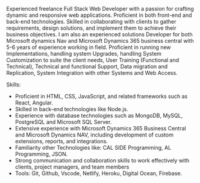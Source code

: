 Experienced freelance Full Stack Web Developer with a passion for crafting dynamic and responsive web applications. Proficient in both front-end and back-end technologies. Skilled in collaborating with clients to gather requirements, design solutions, and implement them to achieve their business objectives.
I am also an experienced solutions Developer for both Microsoft dynamics Nav and Microsoft Dynamics 365 business central with 5-6 years of experience working in field. Proficient in running new Implementations, handling system Upgrades, handling System Customization to suite the client needs, User Training (Functional and Technical), Technical and functional Support, Data migration and Replication, System Integration with other Systems and Web Access.

Skills:

- Proficient in HTML, CSS, JavaScript, and related frameworks such as React, Angular.
- Skilled in back-end technologies like Node.js.
- Experience with database technologies such as MongoDB, MySQL, PostgreSQL and Microsoft SQL Server.
- Extensive experience with Microsoft Dynamics 365 Business Central and Microsoft Dynamics NAV, including development of custom extensions, reports, and integrations.
- Familiarity other Technologies like: CAL SIDE Programming, AL Programming, JSON.
- Strong communication and collaboration skills to work effectively with clients, project managers, and team members
- Tools: Git, Github, Vscode, Netlify, Heroku, Digital Ocean, Firebase.
